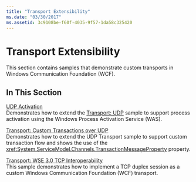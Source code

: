 ```yaml
---
title: "Transport Extensibility"
ms.date: "03/30/2017"
ms.assetid: 3c9108be-f60f-4035-9f57-1da58c325420
---
```

# Transport Extensibility
This section contains samples that demonstrate custom transports in Windows Communication Foundation (WCF).  
  
## In This Section  
 [UDP Activation](udp-activation.md)  
 Demonstrates how to extend the [Transport: UDP](transport-udp.md) sample to support process activation using the Windows Process Activation Service (WAS).  
  
 [Transport: Custom Transactions over UDP](transport-custom-transactions-over-udp-sample.md)  
 Demonstrates how to extend the UDP Transport sample to support custom transaction flow and shows the use of the <xref:System.ServiceModel.Channels.TransactionMessageProperty> property.  
  
 [Transport: WSE 3.0 TCP Interoperability](transport-wse-3-0-tcp-interoperability.md)  
 This sample demonstrates how to implement a TCP duplex session as a custom Windows Communication Foundation (WCF) transport.
